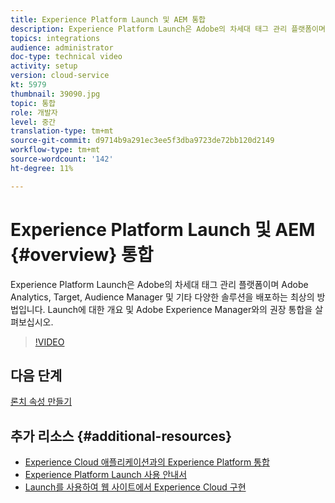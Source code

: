 ```yaml
---
title: Experience Platform Launch 및 AEM 통합
description: Experience Platform Launch은 Adobe의 차세대 태그 관리 플랫폼이며 Adobe Analytics, Target, Audience Manager 및 기타 다양한 솔루션을 배포하는 최상의 방법입니다. Launch에 대한 개요 및 Adobe Experience Manager와의 권장 통합을 살펴보십시오.
topics: integrations
audience: administrator
doc-type: technical video
activity: setup
version: cloud-service
kt: 5979
thumbnail: 39090.jpg
topic: 통합
role: 개발자
level: 중간
translation-type: tm+mt
source-git-commit: d9714b9a291ec3ee5f3dba9723de72bb120d2149
workflow-type: tm+mt
source-wordcount: '142'
ht-degree: 11%

---
```



# Experience Platform Launch 및 AEM {#overview} 통합

Experience Platform Launch은 Adobe의 차세대 태그 관리 플랫폼이며 Adobe Analytics, Target, Audience Manager 및 기타 다양한 솔루션을 배포하는 최상의 방법입니다. Launch에 대한 개요 및 Adobe Experience Manager와의 권장 통합을 살펴보십시오.

>[!VIDEO](https://video.tv.adobe.com/v/39090?quality=12&learn=on)

## 다음 단계

[론치 속성 만들기](create-launch-property.md)

## 추가 리소스 {#additional-resources}

* [Experience Cloud 애플리케이션과의 Experience Platform 통합](https://docs.adobe.com/content/help/en/platform-learn/tutorials/intro-to-platform/integrations-with-experience-cloud-applications.html)
* [Experience Platform Launch 사용 안내서](https://docs.adobe.com/content/help/en/launch/using/overview.html)
* [Launch를 사용하여 웹 사이트에서 Experience Cloud 구현](https://docs.adobe.com/content/help/en/core-services-learn/implementing-in-websites-with-launch/index.html)
